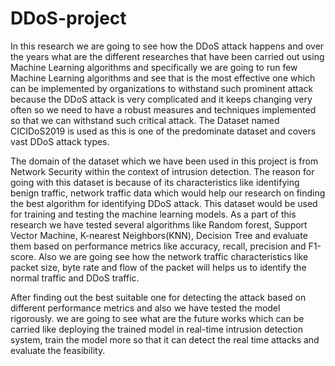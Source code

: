 # DDoS-project
In this research we are going to see how the DDoS attack happens and over the years what are the different researches that have been carried out using Machine Learning algorithms and specifically we are going to run few Machine Learning algorithms and see that is the most effective one which can be implemented by organizations to withstand such prominent attack because the DDoS attack is very complicated and it keeps changing very often so we need to have a robust measures and techniques implemented so that we can withstand such critical attack. The Dataset named CICIDoS2019 is used as this is one of the predominate dataset and covers vast DDoS attack types.

The domain of the dataset which we have been used in this project is from Network Security within the context of intrusion detection. The reason for going with this dataset is because of its characteristics like identifying benign traffic, network traffic data which would help our research on finding the best algorithm for identifying DDoS attack.  This dataset would be used for training and testing the machine learning models. As a part of this research we have tested several algorithms like Random forest, Support Vector Machine, K-nearest Neighbors(KNN), Decision Tree and evaluate them based on performance metrics like accuracy, recall, precision and F1-score. Also we are going see how the network traffic characteristics like packet size, byte rate and flow of the packet  will helps us to identify the normal traffic and DDoS traffic. 

After finding out the best suitable one for detecting the attack based on different performance metrics and also we have tested the model rigorously.  we are going to see what are the future works which can be carried like deploying the trained model in real-time intrusion detection system, train the model more so that it can detect the real time attacks and evaluate the feasibility. 
